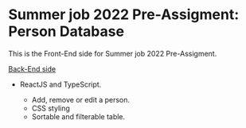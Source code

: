 # Summer job 2022 Pre-Assigment: Person Database

This is the Front-End side for Summer job 2022 Pre-Assigment.

[Back-End side](https://github.com/otsojm/pre-assigment-summer-2022-back-end)

- ReactJS and TypeScript.

    - Add, remove or edit a person.
    - CSS styling
    - Sortable and filterable table.
